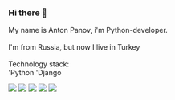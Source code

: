 ### Hi there 👋

My name is Anton Panov, i'm Python-developer.<br />
<br />
I'm from Russia, but now I live in Turkey<br />
<br />
Technology stack:<br />
'Python 'Django

<!--
**APanov13/APanov13** is a ✨ _special_ ✨ repository because its `README.md` (this file) appears on your GitHub profile.

Here are some ideas to get you started:

- 🔭 I’m currently working on ...
- 🌱 I’m currently learning ...
- 👯 I’m looking to collaborate on ...
- 🤔 I’m looking for help with ...
- 💬 Ask me about ...
- 📫 How to reach me: ...
- 😄 Pronouns: ...
- ⚡ Fun fact: ...
-->
<img src="https://img.shields.io/badge/Python-blue?style=for-the-badge&logo=python&logoColor=white"/> <img src="https://img.shields.io/badge/Django-blue?style=for-the-badge&logo=django&logoColor=white"/> <img src="https://img.shields.io/badge/PostgreSQL-blue?style=for-the-badge&logo=PostgreSQL&logoColor=white"/> <img src="https://img.shields.io/badge/SQLite-blue?style=for-the-badge&logo=SQLite&logoColor=white"/> <img src="https://img.shields.io/badge/git-blue?style=for-the-badge&logo=git&logoColor=black"/>


